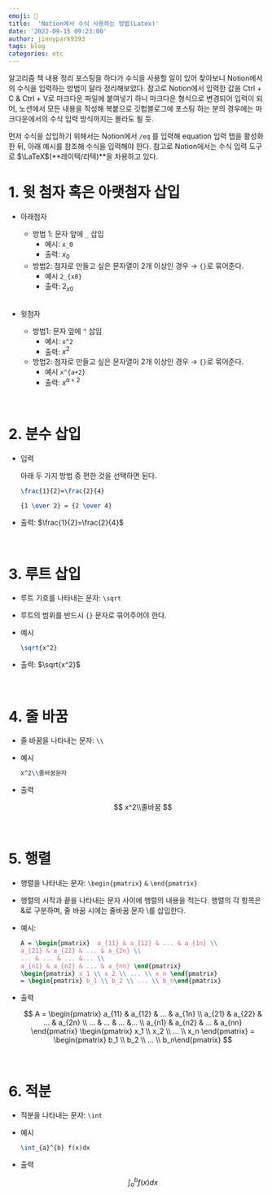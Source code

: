 ```yaml
---
emoji: 📔
title:  'Notion에서 수식 사용하는 방법(Latex)'
date: '2022-09-15 09:23:00'
author: jinnypark9393
tags: blog
categories: etc
---
```


알고리즘 책 내용 정리 포스팅을 하다가 수식을 사용할 일이 있어 찾아보니 Notion에서의 수식을 입력하는 방법이 달라 정리해보았다. 참고로 Notion에서 입력한 값을 Ctrl + C & Ctrl + V로 마크다운 파일에 붙여넣기 하니 마크다운 형식으로 변경되어 입력이 되어, 노션에서 모든 내용을 작성해 복붙으로 깃헙블로그에 포스팅 하는 분의 경우에는 마크다운에서의 수식 입력 방식까지는 몰라도 될 듯.

먼저 수식을 삽입하기 위해서는 Notion에서 `/eq` 를 입력해 equation 입력 탭을 활성화 한 뒤, 아래 예시를 참조해 수식을 입력해야 한다. 참고로 Notion에서는 수식 입력 도구로 $\LaTeX$(**레이텍/라텍)**을 차용하고 있다.

# 1. 윗 첨자 혹은 아랫첨자 삽입

- 아래첨자
    - 방법 1: 문자 앞에 `_` 삽입
        - 예시: `x_0`
        - 출력: $x_0$
    - 방법2: 첨자로 만들고 싶은 문자열이 2개 이상인 경우 → `{}`로 묶어준다.
        - 예시 `2_{x0}`
        - 출력: $2_{x0}$

  <br/>

- 윗첨자
    - 방법1: 문자 앞에 `^` 삽입
        - 예시: `x^2`
        - 출력: $x^2$
    - 방법2: 첨자로 만들고 싶은 문자열이 2개 이상인 경우 → `{}`로 묶어준다.
        - 예시 `x^{a+2}`
        - 출력: $x^{a+2}$

<br/>

# 2. 분수 삽입

- 입력
    
    아래 두 가지 방법 중 편한 것을 선택하면 된다.
    
    ```latex
    \frac{1}{2}=\frac{2}{4}
    ```
    
    ```latex
    {1 \over 2} = {2 \over 4}
    ```
    
- 출력: $\frac{1}{2}=\frac{2}{4}$

<br/>

# 3. 루트 삽입

- 루트 기호를 나타내는 문자: `\sqrt`
- 루트의 범위를 반드시 `{}` 문자로 묶어주어야 한다.
- 예시
    
    ```latex
    \sqrt{x^2}
    ```
    
- 출력: $\sqrt{x^2}$

<br/>

# 4. 줄 바꿈

- 줄 바꿈을 나타내는 문자: `\\`
- 예시
    
    ```latex
    x^2\\줄바꿈문자
    ```
    
- 출력
    
    $$
    x^2\\줄바꿈
    $$
    
<br/>

# 5. 행렬

- 행렬을 나타내는 문자: `\begin{pmatrix}` `&` `\end{pmatrix}`
- 행렬의 시작과 끝을 나타내는 문자 사이에 행렬의 내용을 적는다. 행렬의 각 항목은 &로 구분하며, 줄 바꿈 시에는 줄바꿈 문자 \\를 삽입한다.
- 예시:
    
    ```latex
    A = \begin{pmatrix}  a_{11} & a_{12} & ... & a_{1n} \\
    a_{21} & a_{22} & ... & a_{2n} \\ 
    ... & ... & ... &... \\ 
    a_{n1} & a_{n2} & ... & a_{nn} \end{pmatrix} 
    \begin{pmatrix} x_1 \\ x_2 \\ ... \\ x_n \end{pmatrix} 
    = \begin{pmatrix} b_1 \\ b_2 \\ ... \\ b_n\end{pmatrix}
    ```
    
- 출력
    
    $$
    A = \begin{pmatrix}  a_{11} & a_{12} & ... & a_{1n} \\  a_{21} & a_{22} & ... & a_{2n} \\ ... & ... & ... &... \\ a_{n1} & a_{n2} & ... & a_{nn} \end{pmatrix} \begin{pmatrix} x_1 \\ x_2 \\ ... \\ x_n \end{pmatrix} = \begin{pmatrix} b_1 \\ b_2 \\ ... \\ b_n\end{pmatrix}
    $$
    
<br/>

# 6. 적분

- 적분을 나타내는 문자: `\int`
- 예시
    
    ```latex
    \int_{a}^{b} f(x)dx
    ```
    
- 출력
    
    $$
    \int_{a}^{b} f(x)dx
    $$

<br/>